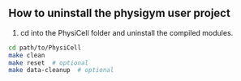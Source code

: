 ## How to uninstall the physigym user project

1. cd into the PhysiCell folder and uninstall the compiled modules.
```bash
cd path/to/PhysiCell
make clean
make reset  # optional
make data-cleanup  # optional
```
